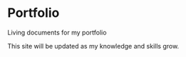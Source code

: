 # Portfolio
Living documents for my portfolio

This site will be updated as my knowledge and skills grow.
